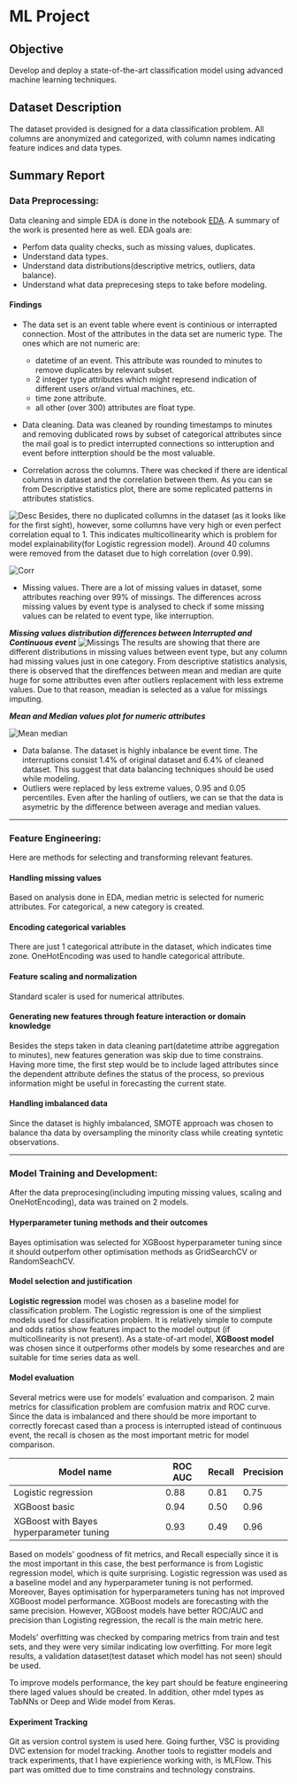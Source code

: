 # ML Project
## Objective
Develop and deploy a state-of-the-art classification model using advanced machine learning techniques.

## Dataset Description
The dataset provided is designed for a data classification problem. All columns are anonymized and categorized, with column names indicating feature indices and data types.

## Summary Report

### Data Preprocessing:
Data cleaning and simple EDA is done in the notebook [EDA](./EDA.ipynb). A summary of the work is presented here as well. 
EDA goals are:
- Perfom data quality checks, such as missing values, duplicates.
- Understand data types.
- Understand data distributions(descriptive metrics, outliers, data balance).
- Understand what data preprecesing steps to take before modeling.

#### Findings

- The data set is an event table where event is continious or interrapted connection. Most of the attributes in the data set are numeric type. The ones which are not numeric are:
    - datetime of an event. This attribute was rounded to minutes to remove duplicates by relevant subset.
    - 2 integer type attributes which might represend indication of different users or/and virtual machines, etc.
    - time zone attribute.
    - all other (over 300) attributes are float type. 

- Data cleaning. Data was cleaned by rounding timestamps to minutes and removing dublicated rows by subset of categorical attributes since the mail goal is to predict interrupted connections so intteruption and event before intterption should be the most valuable.
- Correlation across the columns. There was checked if there are identical columns in dataset and the correlation between them. As you can se from Descriptive statistics plot, there are some replicated patterns in attributes statistics. 

![Desc](./pictures/desr_plot.png)
Besides, there no duplicated collumns in the dataset (as it looks like for the first sight), however, some collumns have very high or even perfect correlation equal to 1. This indicates multicollinearity which is problem for model explainability(for Logistic regression model). Around 40 columns were removed from the dataset due to high correlation (over 0.99).

![Corr](./pictures/corr.png)
- Missing values. There are a lot of missing values in dataset, some attributes reaching over 99% of missings. The differences across missing values by event type is analysed to check if some missing values can be related to event type, like interruption.

***Missing values distribution differences between Interrupted and Continuous event*** 
![Missings](./pictures/missing_diff.png)
The results are showing that there are different distributions in missing values between event type, but any column had missing values just in one category. From descriptive statistics analysis, there is observed that the direffences between mean and median are quite huge for some attributtes even after outliers replacement with less extreme values. Due to that reason, meadian is selected as a value for missings imputing.

***Mean and Median values plot for numeric attributes***  

![Mean median](./pictures/mean_median.png)  

- Data balanse. The dataset is highly inbalance be event time. The interruptions consist 1.4% of original dataset and 6.4% of cleaned dataset. This suggest that data balancing techniques should be used while modeling.
- Outliers were replaced by less extreme values, 0.95 and 0.05 percentiles. Even after the hanling of outliers, we can se that the data is asymetric by the difference between average and median values.
---
### Feature Engineering:
Here are methods for selecting and transforming relevant features.
#### Handling missing values
Based on analysis done in EDA, median metric is selected for numeric attributes. For categorical, a new category is created. 
#### Encoding categorical variables
There are just 1 categorical attribute in the dataset, which indicates time zone. OneHotEncoding was used to handle categorical attribute.
#### Feature scaling and normalization
Standard scaler is used for numerical attributes.
#### Generating new features through feature interaction or domain knowledge
Besides the steps taken in data cleaning part(datetime attribe aggregation to minutes), new features generation was skip due to time constrains. Having more time, the first step would be to include laged attributes since the dependent attribute defines the status of the process, so previous information might be useful in forecasting the current state.
#### Handling imbalanced data
Since the dataset is highly imbalanced, SMOTE approach was chosen to balance tha data by oversampling the minority class while creating syntetic observations.

---
### Model Training and Development:
After the data preprocesing(including imputing missing values, scaling and OneHotEncoding), data was trained on 2 models.
#### Hyperparameter tuning methods and their outcomes
Bayes optimisation was selected for XGBoost hyperparameter tuning since it should outperfom other optimisation methods as GridSearchCV or RandomSeachCV.

#### Model selection and justification
**Logistic regression** model was chosen as a baseline model for classification problem. The Logistic regression is one of the simpliest models used for classification problem. It is relatively simple to compute and odds ratios show features impact to the model output (if multicollinearity is not present).
As a state-of-art model, **XGBoost model** was chosen since it outperforms other models by some researches and are suitable for time series data as well. 
#### Model evaluation
Several metrics were use for models' evaluation and comparison. 2 main metrics for classification problem are comfusion matrix and ROC curve. Since the data is imbalanced and there should be more important to correctly forecast cased than a process is interrupted istead of continuous event, the recall is chosen as the most important metric for model comparison.

|Model name | ROC AUC | Recall | Precision|
|----------------------------------------|----------|----------|----------|
|Logistic regression	|0.88|	0.81|	0.75|
|XGBoost basic	|0.94 |	0.50 |	0.96 |
|XGBoost with Bayes hyperparameter tuning	|0.93|	0.49 |	0.96|

Based on models' goodness of fit metrics, and Recall especially since it is the most important in this case, the best performance is from Logistic regression model, which is quite surprising. Logistic regression was used as a baseline model and any hyperparameter tuning is not performed. Moreover, Bayes optimisation for hyperparameters tuning has not improved XGBoost model performance. XGBoost models are forecasting with the same precision. However, XGBoost models have better ROC/AUC and precision than Logisting regression, the recall is the main metric here.

Models' overfitting was checked by comparing metrics from train and test sets, and they were very similar indicating low overfitting. For more legit results, a validation dataset(test dataset which model has not seen) should be used.

To improve models performance, the key part should be feature engineering there laged values should be created. In addition, other mdel types as TabNNs or Deep and Wide model from Keras.

#### Experiment Tracking
Git as version control system is used here. Going further, VSC is providing DVC extension for model tracking. Another tools to registter models and track experiments, that I have expierience working with, is MLFlow. This part was omitted due to time constrains and technology constrains.

